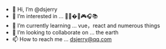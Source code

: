 - 👋 Hi, I’m @dsjerry
- 👀 I’m interested in ... 🏃‍♂️�🏀🎮🎧📚
- 🌱 I’m currently learning ... vue，react and numerous things
- 💞️ I’m looking to collaborate on ... the earth
- 📫 How to reach me ... dsjerry@qq.com

<!---
dsjerry/dsjerry is a ✨ special ✨ repository because its `README.md` (this file) appears on your GitHub profile.
You can click the Preview link to take a look at your changes.
--->
